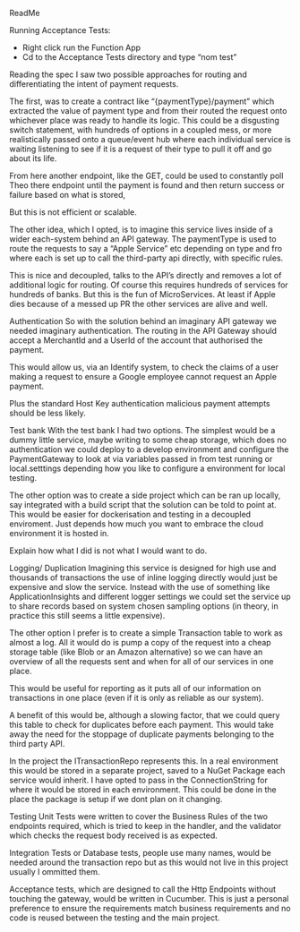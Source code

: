 ReadMe

Running Acceptance Tests:
- Right click run the Function App
- Cd to the Acceptance Tests directory and type “nom test”


Reading the spec I saw two possible approaches for routing and differentiating the intent of payment requests.

The first, was to create a contract like “{paymentType}/payment” which extracted the value of payment type and from their routed the request onto whichever place was ready to handle its logic. This could be a disgusting switch statement, with hundreds of options in a coupled mess, or more realistically passed onto a queue/event hub where each individual service is waiting listening to see if it is a request of their type to pull it off and go about its life.

From here another endpoint, like the GET, could be used to constantly poll Theo there endpoint until the payment is found and then return success or failure based on what is stored, 

But this is not efficient or scalable.

The other idea, which I opted, is to imagine this service lives inside of a wider each-system behind an API gateway. The paymentType is used to route the requests to say a “Apple Service” etc depending on type and fro where each is set up to call the third-party api directly, with specific rules.

This is nice and decoupled, talks to the API’s directly and removes a lot of additional logic for routing. Of course this requires hundreds of services for hundreds of banks. But this is the fun of MicroServices. At least if Apple dies because of a messed up PR the other services are alive and well.

Authentication
So with the solution behind an imaginary API gateway we needed imaginary authentication. The routing in the API Gateway should accept a MerchantId and a UserId of the account that authorised the payment. 

This would allow us, via an Identify system, to check the claims of a user making a request to ensure a Google employee cannot request an Apple payment. 

Plus the standard Host Key authentication malicious payment attempts should be less likely.


Test bank
With the test bank I had two options. The simplest would be a dummy little service, maybe writing to some cheap storage, which does no authentication we could deploy to a develop environment and configure the PaymentGateway to look at via variables passed in from test running or local.setttings depending how you like to configure a environment for local testing.

The other option was to create a side project which can be ran up locally, say integrated with a build script that the solution can be told to point at. This would be easier for dockerisation and testing in a decoupled enviroment. Just depends how much you want to embrace the cloud environment it is hosted in. 

Explain how what I did is not what I would want to do.
 

Logging/ Duplication
Imagining this service is designed for high use and thousands of transactions the use of inline logging directly would just be expensive and slow the service. Instead with the use of something like ApplicationInsights and different logger settings we could set the service up to share records based on system chosen sampling options (in theory, in practice this still seems a little expensive).

The other option I prefer is to create a simple Transaction table to work as almost a log. All it would do is pump a copy of the request into a cheap storage table (like Blob or an Amazon alternative) so we can have an overview of all the requests sent and when for all of our services in one place.

This would be useful for reporting as it puts all of our information on transactions in one place (even if it is only as reliable as our system).

A benefit of this would be, although a slowing factor, that we could query this table to check for duplicates before each payment. This would take away the need for the stoppage of duplicate payments belonging to the third party API. 

In the project the ITransactionRepo represents this. In a real environment this would be stored in a separate project, saved to a NuGet Package each service would inherit. I have opted to pass in the ConnectionString for where it would be stored in each environment. This could be done in the place the package is setup if we dont plan on it changing.

Testing
Unit Tests were written to cover the Business Rules of the two endpoints required, which is tried to keep in the handler, and the validator which checks the request body received is as expected. 

Integration Tests or Database tests, people use many names, would be needed around the transaction repo but as this would not live in this project usually I ommitted them.

Acceptance tests, which are designed to call the Http Endpoints without touching the gateway, would be written in Cucumber. This is just a personal preference to ensure the requirements match business requirements and no code is reused between the testing and the main project. 
